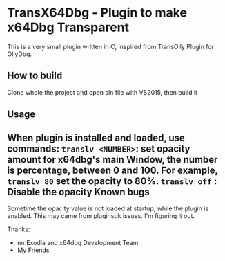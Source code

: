 TransX64Dbg - Plugin to make x64Dbg Transparent
===============================================

This is a very small plugin written in C, inspired from TransOlly Plugin for OllyDbg.

How to build
------------
Clone whole the project and open sln file with VS2015, then build it

Usage
-----
When plugin is installed and loaded, use commands:
`translv <NUMBER>`: set opacity amount for x64dbg's main Window, the number is percentage, between 0 and 100. For example, `translv 80` set the opacity to 80%.
`translv off` : Disable the opacity
Known bugs
----------
Sometime the opacity value is not loaded at startup, while the plugin is enabled. This may came from pluginsdk issues. I'm figuring it out.

Thanks:

- mr.Exodia and x64dbg Development Team
- My Friends

